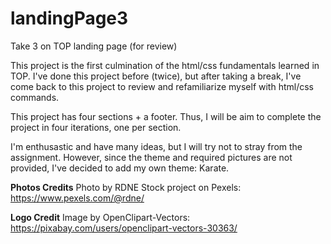 # landingPage3
Take 3 on TOP landing page (for review)

This project is the first culmination of the html/css fundamentals learned in TOP.
I've done this project before (twice), but after taking a break, I've come back to this project to review 
and refamiliarize myself with html/css commands.

This project has four sections + a footer.
Thus, I will be aim to complete the project in four iterations, one per section.

I'm enthusastic and have many ideas, but I will try not to stray from the assignment.
However, since the theme and required pictures are not provided, I've decided to add my own theme: Karate.

****Photos Credits****
Photo by RDNE Stock project on Pexels: https://www.pexels.com/@rdne/

****Logo Credit****
Image by OpenClipart-Vectors: https://pixabay.com/users/openclipart-vectors-30363/

